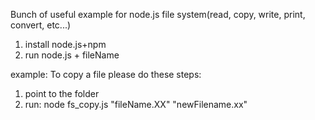 Bunch of useful example for node.js file system(read, copy, write, print, convert, etc...)

1. install node.js+npm
2. run node.js + fileName

example: 
To copy a file please do these steps:

1. point to the folder
2. run: node fs_copy.js "fileName.XX" "newFilename.xx"



